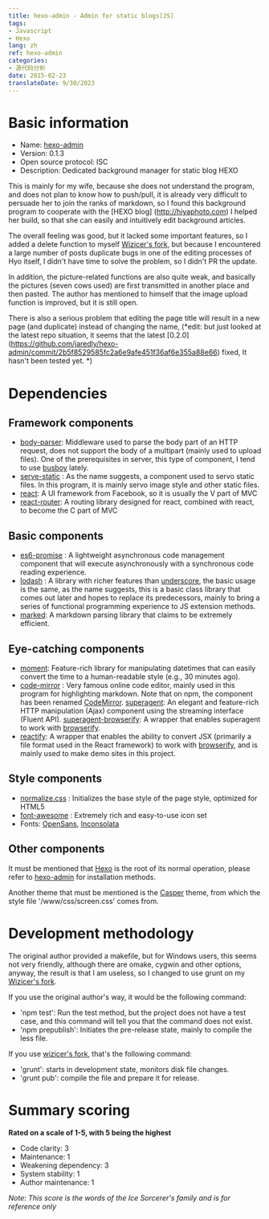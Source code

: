 ```yaml
---
title: hexo-admin - Admin for static blogs[JS]
tags:
- Javascript
- Hexo
lang: zh
ref: hexo-admin
categories:
- 源代码分析
date: 2015-02-23
translateDate: 9/30/2023
---
```


# Basic information

* Name: [hexo-admin]
* Version: 0.1.3
* Open source protocol: ISC
* Description: Dedicated background manager for static blog HEXO

This is mainly for my wife, because she does not understand the program, and does not plan to know how to push/pull, it is already very difficult to persuade her to join the ranks of markdown, so I found this background program to cooperate with the [HEXO blog] (http://hiyaphoto.com) I helped her build, so that she can easily and intuitively edit background articles.

The overall feeling was good, but it lacked some important features, so I added a delete function to myself [Wizicer's fork], but because I encountered a large number of posts duplicate bugs in one of the editing processes of Hyo itself, I didn't have time to solve the problem, so I didn't PR the update.

In addition, the picture-related functions are also quite weak, and basically the pictures (seven cows used) are first transmitted in another place and then pasted. The author has mentioned to himself that the image upload function is improved, but it is still open.

There is also a serious problem that editing the page title will result in a new page (and duplicate) instead of changing the name, (*edit: but just looked at the latest repo situation, it seems that the latest [0.2.0] (https://github.com/jaredly/hexo-admin/commit/2b5f8529585fc2a6e9afe451f36af6e355a88e66) fixed, It hasn't been tested yet. *)

# Dependencies

## Framework components
* [body-parser]: Middleware used to parse the body part of an HTTP request, does not support the body of a multipart (mainly used to upload files). One of the prerequisites in server, this type of component, I tend to use [busboy] lately.
* [serve-static] : As the name suggests, a component used to servo static files. In this program, it is mainly servo image style and other static files.
* [react]: A UI framework from Facebook, so it is usually the V part of MVC
* [react-router]: A routing library designed for react, combined with react, to become the C part of MVC

## Basic components
* [es6-promise] : A lightweight asynchronous code management component that will execute asynchronously with a synchronous code reading experience.
* [lodash] : A library with richer features than [underscore], the basic usage is the same, as the name suggests, this is a basic class library that comes out later and hopes to replace its predecessors, mainly to bring a series of functional programming experience to JS extension methods.
* [marked]: A markdown parsing library that claims to be extremely efficient.

## Eye-catching components
* [moment]: Feature-rich library for manipulating datetimes that can easily convert the time to a human-readable style (e.g., 30 minutes ago).
* [code-mirror] : Very famous online code editor, mainly used in this program for highlighting markdown. Note that on npm, the component has been renamed [CodeMirror].
[superagent]: An elegant and feature-rich HTTP manipulation (Ajax) component using the streaming interface (Fluent API).
[superagent-browserify]: A wrapper that enables superagent to work with [browserify].
* [reactify]: A wrapper that enables the ability to convert JSX (primarily a file format used in the React framework) to work with [browserify], and is mainly used to make demo sites in this project.

## Style components

* [normalize.css] : Initializes the base style of the page style, optimized for HTML5
* [font-awesome] : Extremely rich and easy-to-use icon set
* Fonts: [OpenSans], [Inconsolata]

## Other components

It must be mentioned that [Hexo] is the root of its normal operation, please refer to [hexo-admin] for installation methods.

Another theme that must be mentioned is the [Casper] theme, from which the style file '/www/css/screen.css' comes from.

# Development methodology

The original author provided a makefile, but for Windows users, this seems not very friendly, although there are omake, cygwin and other options, anyway, the result is that I am useless, so I changed to use grunt on my [Wizicer's fork].

If you use the original author's way, it would be the following command:

* 'npm test': Run the test method, but the project does not have a test case, and this command will tell you that the command does not exist.
* 'npm prepublish': Initiates the pre-release state, mainly to compile the less file.

If you use [wizicer's fork], that's the following command:

* 'grunt': starts in development state, monitors disk file changes.
* 'grunt pub': compile the file and prepare it for release.

# Summary scoring

**Rated on a scale of 1-5, with 5 being the highest**

* Code clarity: 3
* Maintenance: 1
* Weakening dependency: 3
* System stability: 1
* Author maintenance: 1

*Note: This score is the words of the Ice Sorcerer's family and is for reference only*

[hexo-admin]: http://jaredly.github.io/hexo-admin/
[Wizicer's fork]: https://github.com/wizicer/hexo-admin

[body-parser]: https://www.npmjs.com/package/body-parser
[moment]: https://www.npmjs.com/package/moment
[serve-static]: https://www.npmjs.com/package/serve-static
[code-mirror]: https://www.npmjs.com/package/code-mirror
[es6-promise]: https://www.npmjs.com/package/es6-promise
[react]: https://www.npmjs.com/package/react
[react-router]: https://www.npmjs.com/package/react-router
[lodash]: https://www.npmjs.com/package/lodash
[marked]: https://www.npmjs.com/package/marked
[reactify]: https://www.npmjs.com/package/reactify
[superagent]: https://www.npmjs.com/package/superagent
[superagent-browserify]: https://www.npmjs.com/package/superagent-browserify

[busboy]: https://www.npmjs.org/package/busboy
[codemirror]: https://www.npmjs.com/package/codemirror
[underscore]: https://www.npmjs.com/package/underscore
[browserify]: https://www.npmjs.com/package/browserify
[Casper]: https://github.com/lacymorrow/casper
[Hexo]: http://hexo.io/

[normalize.css]: http://necolas.github.io/normalize.css/
[OpenSans]: http://www.google.com/fonts/specimen/Open+Sans
[Inconsolata]: http://www.google.com/fonts/specimen/Inconsolata
[font-awesome]: http://fortawesome.github.io/Font-Awesome/
